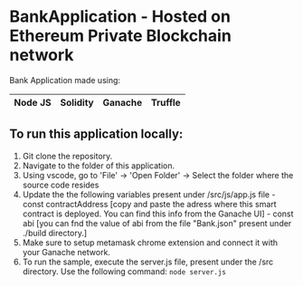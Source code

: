 # BankApplication - Hosted on Ethereum Private Blockchain network

Bank Application made using:

| Node JS | Solidity | Ganache | Truffle | 
|---------|----------|---------|---------|


## To run this application locally: 

1. Git clone the repository.
2. Navigate to the folder of this application.
3. Using vscode, go to 'File' -> 'Open Folder' -> Select the folder where the source code resides
4. Update the the following variables present under /src/js/app.js file
       - const contractAddress [copy and paste the adress where this smart contract is deployed. You can find this info from the Ganache UI]
       - const abi [you can fnd the value of abi from the file "Bank.json" present under ./build directory.]
5. Make sure to setup metamask chrome extension and connect it with your Ganache network.
6. To run the sample, execute the server.js file, present under the /src directory. Use the following command:
        `node server.js`
